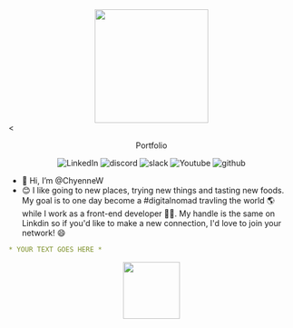 <div id="header" align="center">
  <img src="https://media.giphy.com/media/v1.Y2lkPTc5MGI3NjExenZueDR1Mm5yNHVyaWN2anpudnFqbGJtYXA3eDJkeTdtNmc3aTNqaiZlcD12MV9pbnRlcm5hbF9naWZfYnlfaWQmY3Q9cw/eMJXDJqSOVzQjFJ8Wv/giphy.gif" width="200px"/>
</div>
<

<div className="socialMedias" align="center">
  <a href="/"></a> 
  <a href="/"></a> 
  <a href="/"></a> 
  <a href="/"></a> 
  <a href="/"></a> 
  <a href="/"></a>
  
  <p>Portfolio<p>
  <img src="https://img.shields.io/badge/LinkedIn-blue?logo=linkedin&logoColor=white" alt="LinkedIn">
  <img src="https://img.shields.io/badge/Discord-darkblue?logo=discord&logoColor=white" alt="discord">
  <img src="https://img.shields.io/badge/Slack-hotpink?logo=slack&logoColor=white" alt="slack">
  <img src="https://img.shields.io/badge/YouTube-red?logo=youtube&logoColor=white" alt="Youtube"/>
  <img src="https://img.shields.io/badge/GitHub-purple?logo=github&logoColor=white" alt="github">
</div>

- 👋 Hi, I’m @ChyenneW
- 😊 I like going to new places, trying new things and tasting new foods. My goal is to one day 
become a #digitalnomad travling the world 🌎 while I work as a front-end developer 👩‍💻. My handle 
is the same on Linkdin so if you'd like to make a new connection, I'd love to join your network! 😄


```yaml
* YOUR TEXT GOES HERE *
```

<!---
ChyenneW/ChyenneW is a ✨ special ✨ repository because its `README.md` (this file) appears on your GitHub profile.
You can click the Preview link to take a look at your changes.
--->

<div id="footer" align="center">
  <img src="https://media.giphy.com/media/UNOX4x1R71hnOqtsXp/giphy.gif" width="100px"/>
</div>
